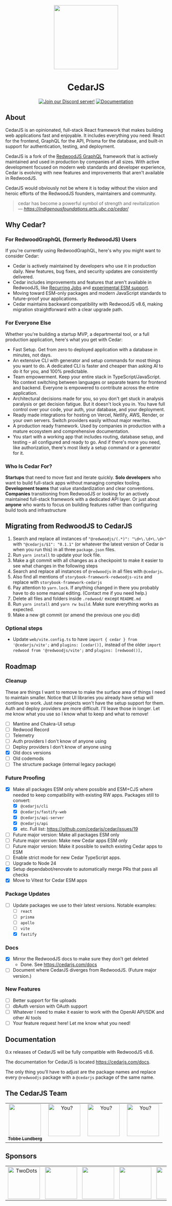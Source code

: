 <p align="center">
  <img src="https://avatars.githubusercontent.com/u/211931789?s=200&v=4" width="200" />
  <h1 align="center">CedarJS</h1>
  <p align="center">
    <a href="https://discord.gg/8mNkAgby5m">
      <img src="https://img.shields.io/badge/Discord-5865F2?style=for-the-badge&logo=discord&logoColor=white" alt="Join our Discord server!"
    /></a>
    <a href="https://cedarjs.com">
      <img src="https://img.shields.io/badge/Documentation-3ECC5F?style=for-the-badge&logo=readthedocs&logoColor=white" alt="Documentation" />
    </a>
  </p>
</p>

## About

CedarJS is an opinionated, full-stack React framework that makes building web
applications fast and enjoyable. It includes everything you need: React for the
frontend, GraphQL for the API, Prisma for the database, and built-in support
for authentication, testing, and deployment.

CedarJS is a fork of the
[RedwoodJS GraphQL](https://github.com/redwoodjs/graphql) framework that is
actively maintained and used in production by companies of all sizes. With
active development focused on modern web standards and developer experience,
Cedar is evolving with new features and improvements that aren't available in
RedwoodJS.

CedarJS would obviously not be where it is today without the vision and heroic
efforts of the RedwoodJS founders, maintainers and community.

> cedar has become a powerful symbol of strength and revitalization\
> _— https://indigenousfoundations.arts.ubc.ca/cedar/_

## Why Cedar?

### For RedwoodGraphQL (formerly RedwoodJS) Users

If you're currently using RedwoodGraphQL, here's why you might want to consider
Cedar:

- Cedar is actively maintained by developers who use it in production daily. New
  features, bug fixes, and security updates are consistently delivered.
- Cedar includes improvements and features that aren't available in RedwoodJS,
  like
  [Recurring Jobs](https://cedarjs.com/docs/background-jobs/#recurring-jobs) and
  [experimental ESM support](https://github.com/cedarjs/cedar/tree/f824d9dbd87965fa96c9b7a06f62a14dc7f5b0a1/packages/create-cedar-app/templates/esm-ts).
- Moving toward ESM-only packages and modern JavaScript standards to
  future-proof your applications.
- Cedar maintains backward compatibility with RedwoodJS
  v8.6, making migration straightforward with a clear upgrade path.

### For Everyone Else

Whether you're building a startup MVP, a departmental tool, or a full production
application, here's what you get with Cedar:

- Fast Setup. Get from zero to deployed application with a database in minutes,
  not days.
- An extensive CLI with generator and setup commands for most things you want to
  do. A dedicated CLI is faster and cheaper than asking AI to do it for you, and
  100% predictable.
- Team empowerment. Keep your entire stack in TypeScript/JavaScript. No context
  switching between languages or separate teams for frontend and backend.
  Everyone is empowered to contribute across the entire application.
- Architectural decisions made for you, so you don't get stuck in analysis
  paralysis or get decision fatigue. But it doesn't lock you in. You have full
  control over your code, your auth, your database, and your deployment.
- Ready made integrations for hosting on Vercel, Netlify, AWS, Render, or your
  own servers. Switch providers easily without major rewrites.
- A production ready framework. Used by companies in production with a mature
  ecosystem and comprehensive documentation.
- You start with a working app that includes routing, database setup, and
  testing – all configured and ready to go. And if there's more you need, like
  authorization, there's most likely a setup command or a generator for it.

### Who Is Cedar For?

**Startups** that need to move fast and iterate quickly. **Solo developers** who
want to build full-stack apps without managing complex tooling. **Development
teams** that value standardization and clear conventions. **Companies**
transitioning from RedwoodJS or looking for an actively maintained full-stack
framework with a dedicated API layer. Or just about **anyone** who wants to
focus on building features rather than configuring build tools and
infrastructure

## Migrating from RedwoodJS to CedarJS

1. Search and replace all instances of `"@redwoodjs/(.*)": "\d+\.\d+\.\d+"`
   with `"@cedarjs/$1": "0.1.1"` (or whatever the latest version of Cedar is
   when you run this) in all three `package.json` files.
2. Run `yarn install` to update your lock file.
3. Make a git commit with all changes as a checkpoint to make it easier to see
   what changes in the following steps
4. Search and replace all instances of `@redwoodjs` in all files with
   `@cedarjs`.
5. Also find all mentions of `storybook-framework-redwoodjs-vite` and replace
   with `storybook-framework-cedarjs`
6. Pay attention to `yarn.lock`. If anything changed in there you probably have
   to do some manual editing. (Contact me if you need help.)
7. Delete all files and folders inside `.redwood/` except `README.md`
8. Run `yarn install` and `yarn rw build`. Make sure everything works as
   expected.
9. Make a new git commit (or amend the previous one you did)

### Optional steps

- Update `web/vite.config.ts` to have `import { cedar } from '@cedarjs/vite';`
  and `plugins: [cedar()],` instead of the older
  `import redwood from '@redwoodjs/vite';` and `plugins: [redwood()],`

## Roadmap

### Cleanup

These are things I want to remove to make the surface area of things I need to
maintain smaller. Notice that UI libraries you already have setup will continue
to work. Just new projects won't have the setup support for them. Auth and
deploy providers are more difficult. I'll leave those in longer. Let me know
what you use so I know what to keep and what to remove!

- [ ] Mantine and Chakra-UI setup
- [ ] Redwood Record
- [ ] Telemetry
- [ ] Auth providers I don't know of anyone using
- [ ] Deploy providers I don't know of anyone using
- [x] Old docs versions
- [ ] Old codemods
- [ ] The structure package (internal legacy package)

### Future Proofing

- [x] Make all packages ESM only where possible and ESM+CJS where needed to
      keep compatibility with existing RW apps. Packages still to convert:
  - [x] `@cedarjs/cli`
  - [x] `@cedarjs/fastify-web`
  - [x] `@cedarjs/api-server`
  - [x] `@cedarjs/api`
  - [x] etc. Full list: https://github.com/cedarjs/cedar/issues/19
- [ ] Future major version: Make all packages ESM only
- [ ] Future major version: Make new Cedar apps ESM only
- [ ] Future major version: Make it possible to switch existing Cedar apps to
      ESM
- [ ] Enable strict mode for new Cedar TypeScript apps.
- [ ] Upgrade to Node 24
- [x] Setup dependabot/renovate to automatically merge PRs that pass all checks
- [x] Move to Vitest for Cedar ESM apps

### Package Updates

- [ ] Update packages we use to their latest versions. Notable examples:
  - [ ] `react`
  - [ ] `prisma`
  - [ ] `apollo`
  - [ ] `vite`
  - [x] `fastify`

### Docs

- [x] Mirror the RedwoodJS docs to make sure they don't get deleted
  - Done. See https://cedarjs.com/docs
- [ ] Document where CedarJS diverges from RedwoodJS. (Future major version.)

### New Features

- [ ] Better support for file uploads
- [ ] dbAuth version with OAuth support
- [ ] Whatever I need to make it easier to work with the OpenAI API/SDK and
      other AI tools
- [ ] Your feature request here! Let me know what you need!

## Documentation

0.x releases of CedarJS will be fully compatible with RedwoodJS v8.6.

The documentation for CedarJS is located <https://cedarjs.com/docs>.

The only thing you'll have to adjust are the package names and replace every
`@redwoodjs` package with a `@cedarjs` package of the same name.

## The CedarJS Team

<table>
  <tr>
    <td align="center" valign="top" width="25%"><a href="https://tobbe.dev"><img src="https://avatars0.githubusercontent.com/u/30793?v=4" width="100px;" alt=""/><br /><sub><b>Tobbe Lundberg</b></sub></a></td>
    <td align="center" valign="top" width="25%"><img src="https://placehold.co/400x400?text=You?" width="100px;" alt="You?"/></td>
    <td align="center" valign="top" width="25%"><img src="https://placehold.co/400x400?text=You?" width="100px;" alt="You?"/></td>
    <td align="center" valign="top" width="25%"><img src="https://placehold.co/400x400?text=You?" width="100px;" alt="You?"/></td>
  </tr>
</table>

## Sponsors

<table>
  <tr>
    <td align="center" valign="center" width="20%"><a href="https://twodots.net"><img src="https://github.com/user-attachments/assets/a98ae112-9f66-4c0a-a450-fa410725b230" width="100px;" alt="TwoDots"/></a></td>
    <td align="center" valign="center" width="20%"><img src="https://placehold.co/400x400?text=Your\nCompany?" width="100px;" alt=""/></td>
    <td align="center" valign="center" width="20%"><img src="https://placehold.co/400x400?text=Your\nCompany?" width="100px;" alt=""/></td>
    <td align="center" valign="center" width="20%"><img src="https://placehold.co/400x400?text=Your\nCompany?" width="100px;" alt=""/></td>
    <td align="center" valign="center" width="20%"><img src="https://placehold.co/400x400?text=Your\nCompany?" width="100px;" alt=""/></td>
  </tr>
</table>
